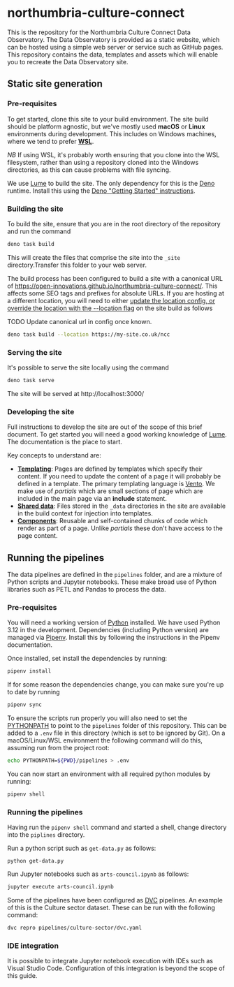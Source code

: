 # northumbria-culture-connect

This is the repository for the Northumbria Culture Connect Data Observatory. The
Data Observatory is provided as a static website, which can be hosted using a
simple web server or service such as GitHub pages. This repository contains the
data, templates and assets which will enable you to recreate the Data
Observatory site.

## Static site generation

### Pre-requisites

To get started, clone this site to your build environment. The site build should
be platform agnostic, but we've mostly used **macOS** or **Linux** environments
during development. This includes on Windows machines, where we tend to prefer
[**WSL**](https://learn.microsoft.com/en-us/windows/wsl/install).

_NB_ If using WSL, it's probably worth ensuring that you clone into the WSL
filesystem, rather than using a repository cloned into the Windows directories,
as this can cause problems with file syncing.

We use [Lume](https://lume.land) to build the site. The only dependency for this
is the [Deno](https://deno.land) runtime. Install this using the
[Deno "Getting Started" instructions](https://docs.deno.com/runtime/).

### Building the site

To build the site, ensure that you are in the root directory of the repository
and run the command

```sh
deno task build
```

This will create the files that comprise the site into the `_site`
directory.Transfer this folder to your web server.

The build process has been configured to build a site with a canonical URL of
https://open-innovations.github.io/northumbria-culture-connect/. This affects
some SEO tags and prefixes for absolute URLs. If you are hosting at a different
location, you will need to either
[update the location config, or override the location with the --location flag](https://lume.land/docs/configuration/config-file/#location)
on the site build as follows

TODO Update canonical url in config once known.

```sh
deno task build --location https://my-site.co.uk/ncc
```

### Serving the site

It's possible to serve the site locally using the command

```sh
deno task serve
```

The site will be served at http://localhost:3000/

### Developing the site

Full instructions to develop the site are out of the scope of this brief
document. To get started you will need a good working knowledge of
[Lume](https://lume.land). The documentation is the place to start.

Key concepts to understand are:

- [**Templating**](https://lume.land/docs/getting-started/page-formats/#create-pages-with-vento):
  Pages are defined by templates which specify their content. If you need to
  update the content of a page it will probably be defined in a template. The
  primary templating language is [Vento](https://vento.js.org). We make use of
  _partials_ which are small sections of page which are included in the main
  page via an **include** statement.
- [**Shared data**](https://lume.land/docs/getting-started/shared-data/): Files
  stored in the `_data` directories in the site are available in the build
  context for injection into templates.
- [**Components**](https://lume.land/docs/core/components/): Reusable and
  self-contained chunks of code which render as part of a page. Unlike
  _partials_ these don't have access to the page content.

## Running the pipelines

The data pipelines are defined in the `pipelines` folder, and are a mixture of
Python scripts and Jupyter notebooks. These make broad use of Python libraries
such as PETL and Pandas to process the data.

### Pre-requisites

You will need a working version of [Python](https://python.org/) installed. We
have used Python 3.12 in the development. Dependencies (including Python
version) are managed via [Pipenv](https://pipenv.pypa.io/en/latest/). Install
this by following the instructions in the Pipenv documentation.

Once installed, set install the dependencies by running:

```sh
pipenv install
```

If for some reason the dependencies change, you can make sure you're up to date
by running

```sh
pipenv sync
```

To ensure the scripts run properly you will also need to set the
[PYTHONPATH](https://docs.python.org/3/library/sys_path_init.html) to point to
the `pipelines` folder of this repository. This can be added to a `.env` file in
this directory (which is set to be ignored by Git). On a macOS/Linux/WSL
environment the following command will do this, assuming run from the project
root:

```sh
echo PYTHONPATH=${PWD}/pipelines > .env
```

You can now start an environment with all required python modules by running:

```sh
pipenv shell
```

### Running the pipelines

Having run the `pipenv shell` command and started a shell, change directory into
the `piplines` directory.

Run a python script such as `get-data.py` as follows:

```
python get-data.py
```

Run Jupyter notebooks such as `arts-council.ipynb` as follows:

```sh
jupyter execute arts-council.ipynb
```

Some of the pipelines have been configured as [DVC](https://dvc.org) pipelines.
An example of this is the Culture sector dataset. These can be run with the
following command:

```sh
dvc repro pipelines/culture-sector/dvc.yaml
```

### IDE integration

It is possible to integrate Jupyter notebook execution with IDEs such as Visual
Studio Code. Configuration of this integration is beyond the scope of this
guide.
